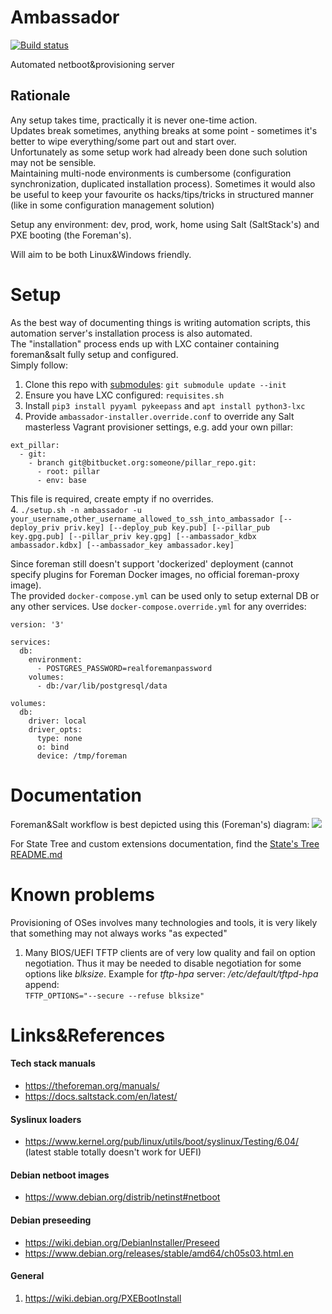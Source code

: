 # Ambassador
[![Build status](https://travis-ci.org/kiemlicz/ambassador.svg?branch=master)](https://travis-ci.org/kiemlicz/ambassador)

Automated netboot&provisioning server

## Rationale
Any setup takes time, practically it is never one-time action.  
Updates break sometimes, anything breaks at some point - sometimes it's better to wipe everything/some part out
and start over.  
Unfortunately as some setup work had already been done such solution may not be sensible.  
Maintaining multi-node environments is cumbersome (configuration synchronization, duplicated installation process).
Sometimes it would also be useful to keep your favourite os hacks/tips/tricks in structured manner (like in some configuration management solution)

Setup any environment: dev, prod, work, home using Salt (SaltStack's) and PXE booting (the Foreman's).

Will aim to be both Linux&Windows friendly.

# Setup
As the best way of documenting things is writing automation scripts, this automation server's installation process
is also automated.  
The "installation" process ends up with LXC container containing foreman&salt fully setup and configured.  
Simply follow:  
1. Clone this repo with [submodules](https://github.com/kiemlicz/util/wiki/git): `git submodule update --init`
2. Ensure you have LXC configured: `requisites.sh`
3. Install `pip3 install pyyaml pykeepass` and `apt install python3-lxc`
3. Provide `ambassador-installer.override.conf` to override any Salt masterless Vagrant provisioner settings, e.g. add your own pillar:
```
ext_pillar:
  - git:
    - branch git@bitbucket.org:someone/pillar_repo.git:
      - root: pillar
      - env: base
```
This file is required, create empty if no overrides.  
4. `./setup.sh -n ambassador -u your_username,other_username_allowed_to_ssh_into_ambassador [--deploy_priv priv.key] [--deploy_pub key.pub] [--pillar_pub key.gpg.pub] [--pillar_priv key.gpg] [--ambassador_kdbx ambassador.kdbx] [--ambassador_key ambassador.key]`

Since foreman still doesn't support 'dockerized' deployment (cannot specify plugins for Foreman Docker images, no official foreman-proxy image).  
The provided `docker-compose.yml` can be used only to setup external DB or any other services. Use `docker-compose.override.yml` for any overrides:
```
version: '3'

services:
  db:
    environment:
      - POSTGRES_PASSWORD=realforemanpassword
    volumes:
      - db:/var/lib/postgresql/data

volumes:
  db:
    driver: local
    driver_opts:
      type: none
      o: bind
      device: /tmp/foreman
```

# Documentation
Foreman&Salt workflow is best depicted using this (Foreman's) diagram:
![](https://theforeman.org/static/images/diagrams/foreman_workflow_final.jpg)

For State Tree and custom extensions documentation, find the [State's Tree README.md](salt/README.md)

# Known problems
Provisioning of OSes involves many technologies and tools, it is very likely that something may not always works "as expected"
1. Many BIOS/UEFI TFTP clients are of very low quality and fail on option negotiation. Thus it may be needed to disable negotiation for 
 some options like _blksize_. Example for _tftp-hpa_ server: _/etc/default/tftpd-hpa_ append:  
 `TFTP_OPTIONS="--secure --refuse blksize"`

# Links&References
#### Tech stack manuals
* https://theforeman.org/manuals/
* https://docs.saltstack.com/en/latest/

#### Syslinux loaders
* https://www.kernel.org/pub/linux/utils/boot/syslinux/Testing/6.04/ (latest stable totally doesn't work for UEFI)

#### Debian netboot images
* https://www.debian.org/distrib/netinst#netboot

#### Debian preseeding
* https://wiki.debian.org/DebianInstaller/Preseed
* https://www.debian.org/releases/stable/amd64/ch05s03.html.en

#### General
1. https://wiki.debian.org/PXEBootInstall
